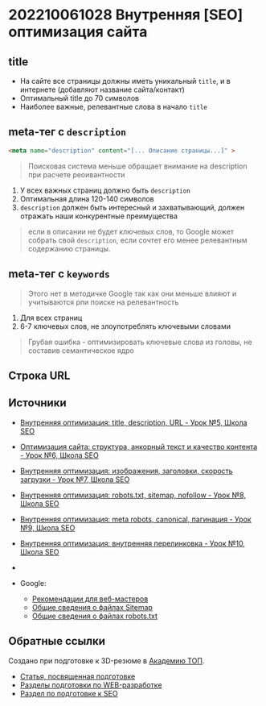 # 202210061028 Внутренняя [SEO] оптимизация сайта

## title

- На сайте все страницы должны иметь уникальный `title`, и в интернете (добавляют название сайта/контакт)
- Оптимальный title до 70 символов
- Наиболее важные, релевантные слова в начало `title`

## meta-тег с `description`

```html
<meta name="description" content="[... Описание страницы...]" >
```

> Поисковая система меньше обращает внимание на description при расчете реоивантности

1. У всех важных страниц должно быть `description`
2. Оптимальная длина 120-140 символов
3. `description` должен быть интересный и захватывающий, должен отражать наши конкурентные преимущества

> если в описании не будет ключевых слов, то Google может собрать свой `description`, если сочтет его менее релевантным содержанию страницы.

## meta-тег c `keywords`

> Этого нет в методичке Google так как они меньше влияют и учитываются рпи поиске на релевантность

1. Для всех страниц
2. 6-7 ключевых слов, не злоупотреблять ключевыми словами

> Грубая ошибка - оптимизировать ключевые слова из головы, не составив семантическое ядро

## Строка URL



## Источники

- [Внутренняя оптимизация: title, description, URL - Урок №5, Школа SEO](https://www.youtube.com/watch?v=SusvSWKErZs&list=PL3MUz5vmQVkIMR4k2IGQlzsiLqDRB06WU&index=5)
- [Оптимизация сайта: структура, анкорный текст и качество контента - Урок №6, Школа SEO](https://www.youtube.com/watch?v=LUDYbO5aldQ&list=PL3MUz5vmQVkIMR4k2IGQlzsiLqDRB06WU&index=6)
- [Внутренняя оптимизация: изображения, заголовки, скорость загрузки - Урок №7, Школа SEO](https://www.youtube.com/watch?v=hBEfZr3_dmg&list=PL3MUz5vmQVkIMR4k2IGQlzsiLqDRB06WU&index=7)
- [Внутренняя оптимизация: robots.txt, sitemap, nofollow - Урок №8, Школа SEO](https://www.youtube.com/watch?v=VH36E4wJzeA&list=PL3MUz5vmQVkIMR4k2IGQlzsiLqDRB06WU&index=9)
- [Внутренняя оптимизация: meta robots, canonical, пагинация - Урок №9, Школа SEO](https://www.youtube.com/watch?v=ux_Z0UvRajo&list=PL3MUz5vmQVkIMR4k2IGQlzsiLqDRB06WU&index=9)
- [Внутренняя оптимизация: внутренняя перелинковка - Урок №10, Школа SEO](https://www.youtube.com/watch?v=_Ki08_lQkDo&list=PL3MUz5vmQVkIMR4k2IGQlzsiLqDRB06WU&index=10)
- []()

- Google:
    - [Рекомендации для веб-мастеров](https://developers.google.com/search/docs/advanced/guidelines/webmaster-guidelines?hl=ru)
    - [Общие сведения о файлах Sitemap](https://developers.google.com/search/docs/crawling-indexing/sitemaps/overview?hl=ru)
    - [Общие сведения о файлах robots.txt](https://developers.google.com/search/docs/crawling-indexing/robots/intro?hl=ru)


## Обратные ссылки

Создано при подготовке к 3D-резюме в [Академию ТОП](https://izh.top-academy.ru/).

- [Статья, посвященная подготовке](../blog/20220914-preparing-for-teaching.md)
- [Разделы подготовки по WEB-разработке](./202209141344-web-design.md)
- [Раздел по подготовке к SEO](./202210051435-top-seo.md)

